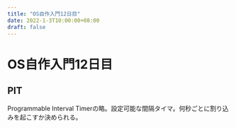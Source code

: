 ```yaml
---
title: "OS自作入門12日目"
date: 2022-1-3T10:00:00+08:00
draft: false
---
```

# OS自作入門12日目



## PIT



Programmable Interval Timerの略。設定可能な間隔タイマ。何秒ごとに割り込みを起こすか決められる。
